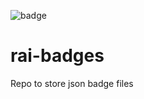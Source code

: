 ![badge](https://img.shields.io/endpoint?url=https://noorshamasneh.github.io/rai-badges/test-badge.json)
# rai-badges
Repo to store json badge files
